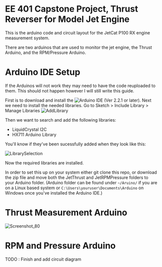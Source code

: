 # EE 401 Capstone Project, Thrust Reverser for Model Jet Engine
This is the arduino code and circuit layout for the JetCat P100 RX engine measurement system.

There are two arduinos that are used to monitor the jet engine, the Thrust Arduino, and the RPM/Pressure Arduino.

# Arduino IDE Setup
If the Arduinos will not work they may need to have the code reuploaded to them. This should not happen however I will still write this guide.

First is to download and install the ![Arduino IDE](https://www.arduino.cc/en/software) (Ver 2.2.1 or later).
Next we need to install the needed libraries. Go to Sketch > Include Library > Manage Libraries
![AddLibrary](https://github.com/lharlan/capstone-arduino/assets/75159044/be6f3403-4bb0-4dc2-901d-68982d43cc70)

Then we want to search and add the following libraries:
- LiquidCrystal I2C
- HX711 Arduino Library


You'll know if they've been sucessfully added when they look like this:

![LibrarySelection](https://github.com/lharlan/capstone-arduino/assets/75159044/c62a0c7f-9327-48bc-80e9-71b182b4eae2)


Now the required libraries are installed.

In order to set this up on your system either git clone this repo, or download the zip file and move both the JetThrust and JetRPMPressure folders to your Arduino folder.
(Arduino folder can be found under `~/Aruino/` if you are on a Linux based system or `C:\Users\youruser\Documents\Arduino` on Windows once you've installed the Arduino IDE.)

# Thrust Measurement Arduino
![Screenshot_80](https://github.com/lharlan/capstone-arduino/assets/75159044/893fe27c-b5fb-4aea-a239-a8ecf2bd7d20)

# RPM and Pressure Arduino
TODO : Finish and add circuit diagram
